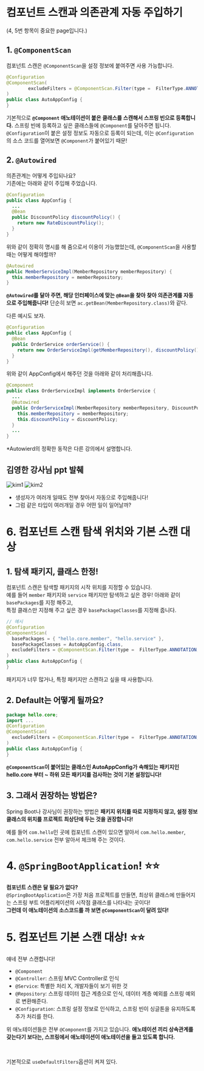 # 컴포넌트 스캔과 의존관계 자동 주입하기
(4, 5번 항목이 중요한 page입니다.)
## 1. `@ComponentScan`
컴포넌트 스캔은 `@ComponentScan`을 설정 정보에 붙여주면 사용 가능합니다. 

```java
@Configuration
@ComponentScan(
        excludeFilters = @ComponentScan.Filter(type =  FilterType.ANNOTATION, classes = Configuration.class)
)
public class AutoAppConfig {
}
```

기본적으로 **`@Component` 애노테이션이 붙은 클래스를 스캔해서 스프링 빈으로 등록합니다.** 스프링 빈에 등록하고 싶은 클래스들에 `@Component`를 달아주면 됩니다. `@Configuration`이 붙은 설정 정보도 자동으로 등록이 되는데, 이는 `@Configuration`의 소스 코드를 열어보면 `@Component`가 붙어있기 때문! 

## 2. `@Autowired`
의존관계는 어떻게 주입되나요? <br>
기존에는 아래와 같이 주입해 주었습니다.
```java
@Configuration
public class AppConfig {
  ...
  @Bean
  public DiscountPolicy discountPolicy() {
    return new RateDiscountPolicy();
  }
}
```
위와 같이 정확히 명시를 해 줌으로서 이용이 가능했었는데, `@ComponentScan`을 사용할 때는 어떻게 해야할까?

```java
@Autowired
public MemberServiceImpl(MemberRepository memberRepository) {
  this.memberRepository = memberRepository;
}
```
**`@Autowired`를 달아 주면, 해당 인터페이스에 맞는 `@Bean`을 찾아 찾아 의존관계를 자동으로 주입해줍니다!** 단순히 보면 `ac.getBean(MemberRepository.class)`와 같다.  <br>

다른 예시도 보자.

```java
@Configuration
public class AppConfig {
  @Bean
  public OrderService orderService() {
    return new OrderServiceImpl(getMemberRepository(), discountPolicy());
  }
}
```
위와 같이 AppConfig에서 해주던 것을 아래와 같이 처리해줍니다.
```java
@Component
public class OrderServiceImpl implements OrderService {
  ...
  @Autowired
  public OrderServiceImpl(MemberRepository memberRepository, DiscountPolicy discountPolicy) {
    this.memberRepository = memberRepository;
    this.discountPolicy = discountPolicy;
  }
  ...
}
```

\*Autowierd의 정확한 동작은 다른 강의에서 설명합니다.


## 김영한 강사님 ppt 발췌
![kim1](https://user-images.githubusercontent.com/71186266/188900082-1f791117-e878-453a-b41a-8cfe3c9b09ac.png)
![kim2](https://user-images.githubusercontent.com/71186266/188900071-1c827f53-bd5a-4296-a9ba-01e11a04100a.png)


- 생성자가 여러개 일때도 전부 찾아서 자동으로 주입해줍니다!
- 그럼 같은 타입이 여러개일 경우 어떤 일이 일어날까?


# 6. 컴포넌트 스캔 탐색 위치와 기본 스캔 대상
## 1. 탐색 패키지, 클래스 한정!
컴포넌트 스캔은 탐색할 패키지의 시작 위치를 지정할 수 있습니다. <br> 예를 들어 `member` 패키지와 `service` 패키지만 탐색하고 싶은 경우! 아래와 같이 `basePackages`를 지정 해주고, <br> 특정 클래스만 지정해 주고 싶은 경우 `basePackageClasses`를 지정해 줍니다.
```java
// 예시
@Configuration
@ComponentScan(
  basePackages = { "hello.core.member", "hello.service" },
  basePackageClasses = AutoAppConfig.class,
  excludeFilters = @ComponentScan.Filter(type =  FilterType.ANNOTATION, classes = Configuration.class)
)
public class AutoAppConfig {
}
```
패키지가 너무 많거나, 특정 패키지만 스캔하고 싶을 때 사용합니다.

## 2. Default는 어떻게 될까요?
```java
package hello.core;
import ...
@Configuration
@ComponentScan(
  excludeFilters = @ComponentScan.Filter(type =  FilterType.ANNOTATION, classes = Configuration.class)
)
public class AutoAppConfig {
}
```
**`@ComponentScan`이 붙어있는 클래스인 AutoAppConfig가 속해있는 패키지인 hello.core 부터 ~ 하위 모든 패키지를 검사하는 것이 기본 설정입니다!**

## 3. 그래서 권장하는 방법은?
Spring Boot나 강사님이 권장하는 방법은 **패키지 위치를 따로 지정하지 않고, 설정 정보 클래스의 위치를 프로젝트 최상단에 두는 것을 권장합니다!**
<br> 

예를 들어 `com.hello`인 곳에 컴포넌트 스캔이 있으면 알아서 `com.hello.member`, `com.hello.service` 전부 알아서 체크해 주는 것이다. 

# 4. `@SpringBootApplication`! :star::star:
**컴포넌트 스캔은 달 필요가 없다?** <br> `@SpringBootApplication`은 가장 처음 프로젝트를 만들면, 최상위 클래스에 만들어지는 스프링 부트 어플리케이션의 시작점 클래스를 나타내는 곳이다! <br> **그런데 이 애노테이션의 소스코드를 까 보면 `@ComponentScan`이 달려 있다!**


# 5. 컴포넌트 기본 스캔 대상! :star::star:
얘네 전부 스캔합니다!
- `@Component`
- `@Controller`: 스프링 MVC Controller로 인식
- `@Service`: 특별한 처리 X, 개발자들이 보기 위한 것
- `@Repository`: 스프링 데이터 접근 계층으로 인식, 데이터 계층 예외를 스프링 예외로 변환해준다.
- `@Configuration`: 스프링 설정 정보로 인식하고, 스프링 빈이 싱글톤을 유지하도록 추가 처리를 한다.

위 애노테이션들은 전부 `@Component`를 가지고 있습니다. **애노테이션 끼리 상속관계를 갖는다기 보다는, 스프링에서 애노테이션이 애노테이션을 들고 있도록 합니다.**

<br>

기본적으로 `useDefaultFilters`옵션이 켜져 있다.
